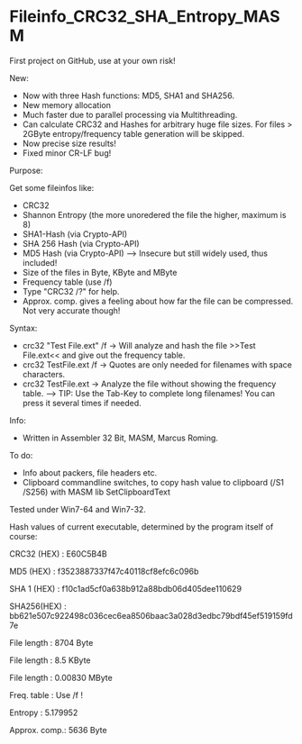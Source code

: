 Fileinfo_CRC32_SHA_Entropy_MASM
===============================

First project on GitHub, use at your own risk!

New:
  - Now with three Hash functions: MD5, SHA1 and SHA256.
  - New memory allocation
  - Much faster due to parallel processing via Multithreading. 
  - Can calculate CRC32 and Hashes for arbitrary huge file sizes. For files > 2GByte entropy/frequency table generation will be skipped. 
  - Now precise size results!
  - Fixed minor CR-LF bug!

Purpose: 

  Get some fileinfos like:
  - CRC32
  - Shannon Entropy (the more unoredered the file the higher, maximum is 8)
  - SHA1-Hash (via Crypto-API)
  - SHA 256 Hash (via Crypto-API)
  - MD5 Hash (via Crypto-API) --> Insecure but still widely used, thus included!
  - Size of the files in Byte, KByte and MByte
  - Frequency table (use /f)
  - Type "CRC32 /?" for help.
  - Approx. comp. gives a feeling about how far the file can be compressed. Not very accurate though!
  
Syntax:
  - crc32 "Test File.ext" /f
  -> Will analyze and hash the file >>Test File.ext<< and give out the frequency table.
  - crc32 TestFile.ext /f 
  -> Quotes are only needed for filenames with space characters. 
  - crc32 TestFile.ext
  -> Analyze the file without showing the frequency table.
  --> TIP: Use the Tab-Key to complete long filenames! You can press it several times if needed.
     
Info:  
  - Written in Assembler 32 Bit, MASM, Marcus Roming.
  
To do: 
  - Info about packers, file headers etc.
  - Clipboard commandline switches, to copy hash value to clipboard (/S1 /S256) with MASM lib SetClipboardText
  
Tested under Win7-64 and Win7-32.         

Hash values of current executable, determined by the program itself of course:

CRC32 (HEX)  :  E60C5B4B

MD5   (HEX)  :  f3523887337f47c40118cf8efc6c096b

SHA 1 (HEX)  :  f10c1ad5cf0a638b912a88bdb06d405dee110629

SHA256(HEX)  :  bb621e507c922498c036cec6ea8506baac3a028d3edbc79bdf45ef519159fd7e

File length  :  8704 Byte

File length  :  8.5 KByte

File length  :  0.00830 MByte

Freq. table  :  Use /f !

Entropy      :  5.179952

Approx. comp.:  5636 Byte

